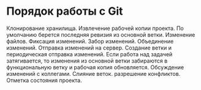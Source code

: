 # Порядок работы с Git

Клонирование хранилища.
Извлечение рабочей копии проекта.
По умолчанию берется последняя ревизия из основной ветки.
Изменение файлов.
Фиксация изменений.
Забор изменений.
Объединение изменений.
Отправка изменений на сервер.
Создание ветки и периодическая отправка изменений.
Если работа над задачей затягивается, то изменения из основной ветки забираются в функциональную ветку и рабочая копия обновляется.
Обсуждение изменений с коллегами.
Слияние веток.
разрешение конфликтов.
Отметка состояния проекта.

